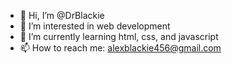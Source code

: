 - 👋 Hi, I’m @DrBlackie
- 👀 I’m interested in web development
- 🌱 I’m currently learning html, css, and javascript
- 📫 How to reach me: alexblackie456@gmail.com

<!---
DrBlackie/DrBlackie is a ✨ special ✨ repository because its `README.md` (this file) appears on your GitHub profile.
You can click the Preview link to take a look at your changes.
--->

